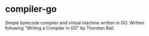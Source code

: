 # compiler-go
Simple bytecode compiler and virtual machine written in GO. Written following "Writing a Compiler in GO" by Thorsten Ball.
